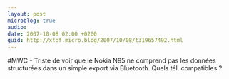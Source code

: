 ```yaml
---
layout: post
microblog: true
audio: 
date: 2007-10-08 02:00 +0200
guid: http://xtof.micro.blog/2007/10/08/t319657492.html
---
```

#MWC - Triste de voir que le Nokia N95 ne comprend pas les données structurées dans un simple export via Bluetooth. Quels tél. compatibles ?
